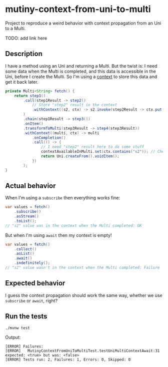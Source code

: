 # mutiny-context-from-uni-to-multi

Project to reproduce a weird behavior with context propagation from an Uni to a Multi.

TODO: add link here

## Description

I have a method using an Uni and returning a Multi. But the twist is: I need some data when the Multi is completed, and this data is accessible in the Uni, before I create the Multi.
So I'm using a [context](https://smallrye.io/smallrye-mutiny/2.5.1/guides/context-passing/) to store this data and get it back later.

```java
private Multi<String> fetch() {
    return step1()
        .call(step1Result -> step2()
            // Store "step2" result in the context
            .withContext((s2, ctx) -> s2.invoke(step2Result -> ctx.put("s2", step2Result)))
        )
        .chain(step1Result -> step3())
        .onItem()
        .transformToMulti(step3Result -> step4(step3Result))
        .withContext((multi, ctx) -> multi
            .onCompletion()
            .call(() -> {
                // I need "step2" result here to do some stuff
                contextAvailableInMulti.set(ctx.contains("s2")); // Check if the context has "step2" result
                return Uni.createFrom().voidItem();
            })
        );
}
```

## Actual behavior

When I'm using a `subscribe` then everything works fine:

```java
var values = fetch()
    .subscribe()
    .asStream()
    .toList();
// "s2" value was in the context when the Multi completed: OK
```

But when I'm using `await` then my context is empty!

```java
var values = fetch()
    .collect()
    .asList()
    .await()
    .indefinitely();
// "s2" value wasn't in the context when the Multi completed: Failure
```

## Expected behavior

I guess the context propagation should work the same way, whether we use `subscribe` or `await`, right?

## Run the tests

```sh
./mvnw test
```

Output:
```
[ERROR] Failures: 
[ERROR]   MutinyContextFromUniToMultiTest.testUniMultiContextAwait:31 expected: <true> but was: <false>
[ERROR] Tests run: 2, Failures: 1, Errors: 0, Skipped: 0
```

